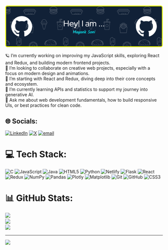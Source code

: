 ![logo](https://github.com/mayank9142/mayank9142/blob/main/github-header-image.png)

🪐 I’m currently working on improving my JavaScript skills, exploring React and Redux, and building modern frontend projects.<br>👯 I’m looking to collaborate on creative web projects, especially with a focus on modern design and animations.<br>🤝 I’m starting with React and Redux, diving deep into their core concepts and ecosystem.<br>🌱 I’m currently learning APIs and statistics to support my journey into generative AI.<br>💬 Ask me about web development fundamentals, how to build responsive UIs, or best practices for clean code.


## 🌐 Socials:
[![LinkedIn](https://img.shields.io/badge/LinkedIn-%230077B5.svg?logo=linkedin&logoColor=white)](https://linkedin.com/in/mayank-soni-768ab028a) [![X](https://img.shields.io/badge/X-black.svg?logo=X&logoColor=white)](https://x.com/imayank9142) [![email](https://img.shields.io/badge/Email-D14836?logo=gmail&logoColor=white)](mailto:imayank.tech@gmail.com) 

# 💻 Tech Stack:
![C](https://img.shields.io/badge/c-%2300599C.svg?style=for-the-badge&logo=c&logoColor=white) ![JavaScript](https://img.shields.io/badge/javascript-%23323330.svg?style=for-the-badge&logo=javascript&logoColor=%23F7DF1E) ![Java](https://img.shields.io/badge/java-%23ED8B00.svg?style=for-the-badge&logo=openjdk&logoColor=white) ![HTML5](https://img.shields.io/badge/html5-%23E34F26.svg?style=for-the-badge&logo=html5&logoColor=white) ![Python](https://img.shields.io/badge/python-3670A0?style=for-the-badge&logo=python&logoColor=ffdd54) ![Netlify](https://img.shields.io/badge/netlify-%23000000.svg?style=for-the-badge&logo=netlify&logoColor=#00C7B7) ![Flask](https://img.shields.io/badge/flask-%23000.svg?style=for-the-badge&logo=flask&logoColor=white) ![React](https://img.shields.io/badge/react-%2320232a.svg?style=for-the-badge&logo=react&logoColor=%2361DAFB) ![Redux](https://img.shields.io/badge/redux-%23593d88.svg?style=for-the-badge&logo=redux&logoColor=white) ![NumPy](https://img.shields.io/badge/numpy-%23013243.svg?style=for-the-badge&logo=numpy&logoColor=white) ![Pandas](https://img.shields.io/badge/pandas-%23150458.svg?style=for-the-badge&logo=pandas&logoColor=white) ![Plotly](https://img.shields.io/badge/Plotly-%233F4F75.svg?style=for-the-badge&logo=plotly&logoColor=white) ![Matplotlib](https://img.shields.io/badge/Matplotlib-%23ffffff.svg?style=for-the-badge&logo=Matplotlib&logoColor=black) ![Git](https://img.shields.io/badge/git-%23F05033.svg?style=for-the-badge&logo=git&logoColor=white) ![GitHub](https://img.shields.io/badge/github-%23121011.svg?style=for-the-badge&logo=github&logoColor=white) ![CSS3](https://img.shields.io/badge/css3-%231572B6.svg?style=for-the-badge&logo=css3&logoColor=white)
# 📊 GitHub Stats:
![](https://github-readme-stats.vercel.app/api?username=mayank9142&theme=dark&hide_border=false&include_all_commits=true&count_private=false)<br/>
![](https://nirzak-streak-stats.vercel.app/?user=mayank9142&theme=dark&hide_border=false)<br/>
![](https://github-readme-stats.vercel.app/api/top-langs/?username=mayank9142&theme=dark&hide_border=false&include_all_commits=true&count_private=false&layout=compact)

---
[![](https://visitcount.itsvg.in/api?id=mayank9142&icon=0&color=0)](https://visitcount.itsvg.in)

<!-- Proudly created with GPRM ( https://gprm.itsvg.in ) -->
